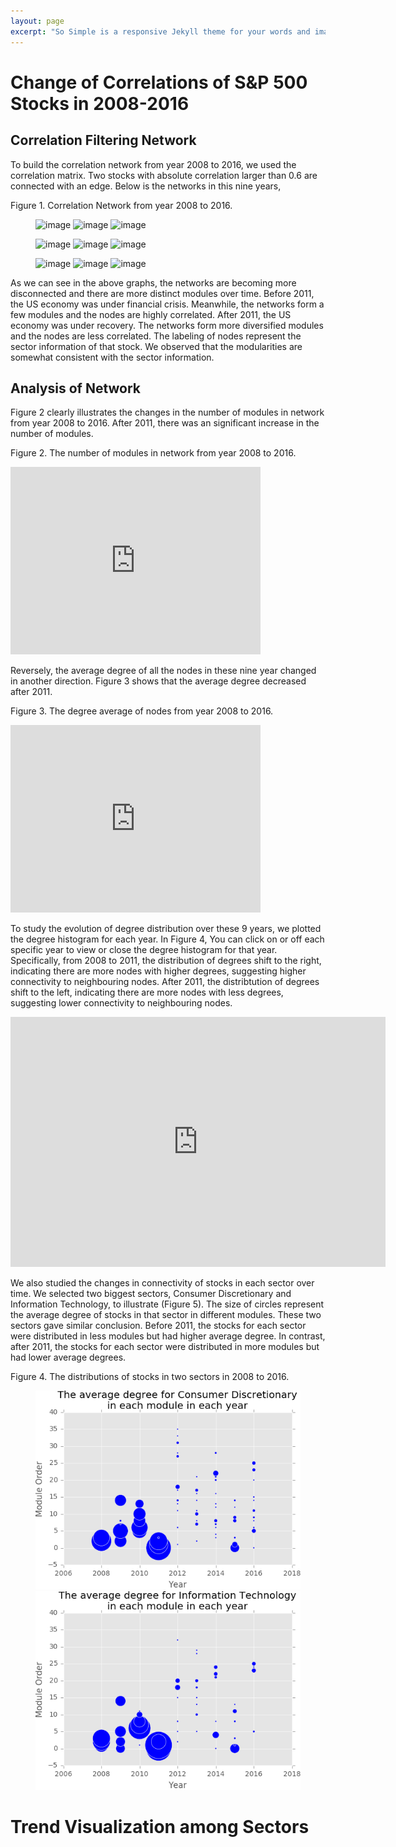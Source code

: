 ```yaml
---
layout: page
excerpt: "So Simple is a responsive Jekyll theme for your words and images."
---
```

<h1>Change of Correlations of S&P 500 Stocks in 2008-2016</h1>
<h2>Correlation Filtering Network</h2>
To build the correlation network from year 2008 to 2016, we used the correlation matrix. Two stocks with absolute correlation larger than 0.6 are connected with an edge. Below is the networks in this nine years,

Figure 1. Correlation Network from year 2008 to 2016.
<figure class="third">
	<img src="https://github.com/verali0816/aiyamaya/blob/master/images/corr_2008_m2.png?raw=true" alt="image">
	<img src="https://github.com/verali0816/aiyamaya/blob/master/images/corr_2009_m2.png?raw=true" alt="image">
	<img src="https://github.com/verali0816/aiyamaya/blob/master/images/corr_2010_m2.png?raw=true" alt="image">
</figure>
<figure class="third">
	<img src="https://github.com/verali0816/aiyamaya/blob/master/images/corr_2011_m2.png?raw=true" alt="image">
	<img src="https://github.com/verali0816/aiyamaya/blob/master/images/corr_2012_m2.png?raw=true" alt="image">
	<img src="https://github.com/verali0816/aiyamaya/blob/master/images/corr_2013_m2.png?raw=true" alt="image">
</figure>
<figure class="third">
	<img src="https://github.com/verali0816/aiyamaya/blob/master/images/corr_2014_m2.png?raw=true" alt="image">
	<img src="https://github.com/verali0816/aiyamaya/blob/master/images/corr_2015_m2.png?raw=true" alt="image">
	<img src="https://github.com/verali0816/aiyamaya/blob/master/images/corr_2016_m2.png?raw=true" alt="image">
</figure>

As we can see in the above graphs, the networks are becoming more disconnected and there are more distinct modules over time. Before 2011, the US economy was under financial crisis. Meanwhile, the networks form a few modules and the nodes are highly correlated. After 2011, the US economy was under recovery. The networks form more diversified modules and the nodes are less correlated. The labeling of nodes represent the sector information of that stock. We observed that the modularities are somewhat consistent with the sector information. 

<h2>Analysis of Network</h2>
Figure 2 clearly illustrates the changes in the number of modules in network from year 2008 to 2016. After 2011, there was an significant increase in the number of modules. 

Figure 2. The number of modules in network from year 2008 to 2016.

<iframe width="400" height="300" frameborder="0" scrolling="no" src="https://plot.ly/~wqli0816/32.embed"></iframe>
    

Reversely, the average degree of all the nodes in these nine year changed in another direction. Figure 3 shows that the average degree decreased after 2011. 

Figure 3. The degree average of nodes from year 2008 to 2016. 

<iframe width="400" height="300" frameborder="0" scrolling="no" src="https://plot.ly/~wqli0816/28.embed"></iframe>
    

To study the evolution of degree distribution over these 9 years, we plotted the degree histogram for each year. In Figure 4, You can click on or off each specific year to view or close the degree histogram for that year. Specifically, from 2008 to 2011, the distribution of degrees shift to the right, indicating there are more nodes with higher degrees, suggesting higher connectivity to neighbouring nodes. After 2011, the distribtution of degrees shift to the left, indicating there are more nodes with less degrees, suggesting lower connectivity to neighbouring nodes.

<iframe width="600" height="400" frameborder="0" scrolling="no" src="https://plot.ly/~wqli0816/22.embed"></iframe>

We also studied the changes in connectivity of stocks in each sector over time. We selected two biggest sectors, Consumer Discretionary and Information Technology, to illustrate (Figure 5). The size of circles represent the average degree of stocks in that sector in different modules. These two sectors gave similar conclusion. Before 2011, the stocks for each sector were distributed in less modules but had higher average degree. In contrast, after 2011, the stocks for each sector were distributed in more modules but had lower average degrees. 

Figure 4. The distributions of stocks in two sectors in 2008 to 2016. 
<figure class="half">
	<img src="https://github.com/verali0816/Stock-Correlation/blob/master/images/Consumer.png?raw=true" alt="image">
	<img src="https://github.com/verali0816/Stock-Correlation/blob/master/images/IT.png?raw=true" alt="image">
</figure>

# Trend Visualization among Sectors



